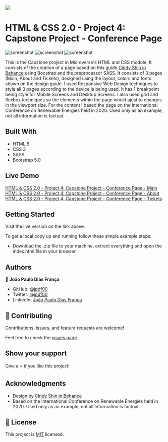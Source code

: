 ![](https://img.shields.io/badge/Microverse-blueviolet)

# HTML & CSS 2.0 - Project 4: Capstone Project - Conference Page

![screenshot](./features/assets/imgs/screenshot-main.png)
![screenshot](./features/assets/imgs/screenshot-about.png)
![screenshot](./features/assets/imgs/screenshot-tickets.png)

This is the Capstone project in Microverse's HTML and CSS module. It consists of the creation of a page based on this guide [Cindy Shin in Behance](https://www.behance.net/gallery/29845175/CC-Global-Summit-2015) using Boostrap and the preprocessor SASS.
It consists of 3 pages (Main, About and Tickets), designed using the layout, colors and fonts shown on the design guide.
I used Responsive Web Design techniques to style all 3 pages according to the device is being used.
It has 1 breakpoint being style for Mobile Screens and Desktop Screens. I also used grid and flexbox techniques so the elements within the page would ajust to changes in the viewport size.
For the content I based the page on the International Conference on Renewable Energies held in 2020. Used only as an example, not all information is factual.

## Built With

- HTML 5
- CSS 3
- SASS
- Bootstrap 5.0

## Live Demo

[HTML & CSS 2.0 - Project 4: Capstone Project - Conference Page - Main](https://jpdf00.github.io/capstone-project/)
[HTML & CSS 2.0 - Project 4: Capstone Project - Conference Page - About](https://jpdf00.github.io/capstone-project/about.html)
[HTML & CSS 2.0 - Project 4: Capstone Project - Conference Page - Tickets](https://jpdf00.github.io/capstone-project/tickets.html)

## Getting Started

Visit the live version on the link above.

To get a local copy up and running follow these simple example steps:

- Download the .zip file to your machine, extract everything and open the index.html file in your browser.

## Authors

👤 **João Paulo Dias França**

- GitHub: [@jpdf00](https://github.com/jpdf00)
- Twitter: [@jpdf00](https://twitter.com/JooPauloDiasFr1)
- LinkedIn: [João Paulo Dias França](https://www.linkedin.com/in/jo%C3%A3o-paulo-dias-fran%C3%A7a-269257a4/)

## 🤝 Contributing

Contributions, issues, and feature requests are welcome!

Feel free to check the [issues page](https://github.com/jpdf00/capstone-project/issues).

## Show your support

Give a ⭐️ if you like this project!

## Acknowledgments

- Design by [Cindy Shin in Behance](https://www.behance.net/gallery/29845175/CC-Global-Summit-2015)
- Based on the International Conference on Renewable Energies held in 2020. Used only as an example, not all information is factual.

## 📝 License

This project is [MIT](https://opensource.org/licenses/mit-license.php) licensed.
